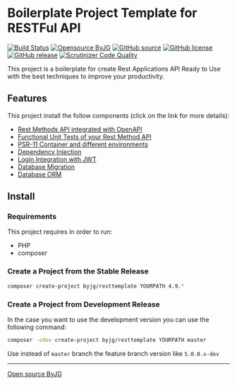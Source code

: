 # Boilerplate Project Template for RESTFul API

[![Build Status](https://github.com/byjg/php-rest-template/actions/workflows/phpunit.yml/badge.svg?branch=master)](https://github.com/byjg/php-rest-template/actions/workflows/phpunit.yml)
[![Opensource ByJG](https://img.shields.io/badge/opensource-byjg-success.svg)](http://opensource.byjg.com)
[![GitHub source](https://img.shields.io/badge/Github-source-informational?logo=github)](https://github.com/byjg/php-rest-template/)
[![GitHub license](https://img.shields.io/github/license/byjg/php-rest-template.svg)](https://opensource.byjg.com/opensource/licensing.html)
[![GitHub release](https://img.shields.io/github/release/byjg/php-rest-template.svg)](https://github.com/byjg/php-rest-template/releases/)
[![Scrutinizer Code Quality](https://scrutinizer-ci.com/g/byjg/php-rest-template/badges/quality-score.png?b=master)](https://scrutinizer-ci.com/g/byjg/php-rest-template/?branch=master)

This project is a boilerplate for create Rest Applications API Ready to Use with the best techniques to improve your productivity.

## Features

This project install the follow components (click on the link for more details):

- [Rest Methods API integrated with OpenAPI](docs/rest.md)
- [Functional Unit Tests of your Rest Method API](docs/functional_tests.md)
- [PSR-11 Container and different environments](docs/psr11.md)
- [Dependency Injection](docs/psr11_di.md)
- [Login Integration with JWT](docs/login.md)
- [Database Migration](docs/migration.md)
- [Database ORM](docs/orm.md)

## Install

### Requirements

This project requires in order to run:

- PHP
- composer

### Create a Project from the Stable Release

```bash
composer create-project byjg/resttemplate YOURPATH 4.9.*
```

### Create a Project from Development Release

In the case you want to use the development version you can use the following command:

```bash
composer -sdev create-project byjg/resttemplate YOURPATH master
```

Use instead of `master` branch the feature branch version like `5.0.0.x-dev` 

----
[Open source ByJG](http://opensource.byjg.com)
